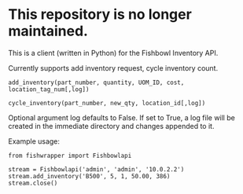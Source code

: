 # This repository is no longer maintained.

This is a client (written in Python) for the Fishbowl Inventory API.

Currently supports add inventory request, cycle inventory count.

```
add_inventory(part_number, quantity, UOM_ID, cost, location_tag_num[,log])
```
```
cycle_inventory(part_number, new_qty, location_id[,log])
```

Optional argument log defaults to False.  If set to True, a log file will be created in the immediate directory and changes appended to it.


Example usage:
```
from fishwrapper import Fishbowlapi

stream = Fishbowlapi('admin', 'admin', '10.0.2.2')
stream.add_inventory('B500', 5, 1, 50.00, 386)
stream.close()
```
